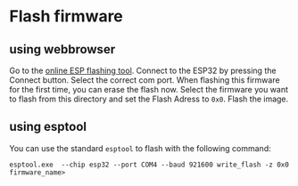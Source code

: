# Flash firmware

## using webbrowser

Go to the [online ESP flashing tool](https://espressif.github.io/esptool-js/). Connect to the ESP32 by pressing the Connect button. Select the correct com port. When flashing this firmware for the first time, you can erase the flash now.
Select the firmware you want to flash from this directory and set the Flash Adress to `0x0`. Flash the image.

## using esptool

You can use the standard `esptool` to flash with the following command:

```
esptool.exe  --chip esp32 --port COM4 --baud 921600 write_flash -z 0x0 firmware_name>
```
